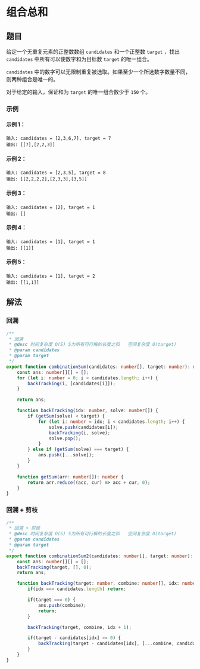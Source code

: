 # 组合总和

## 题目

给定一个无重复元素的正整数数组 `candidates` 和一个正整数 `target` ，找出 `candidates` 中所有可以使数字和为目标数 `target` 的唯一组合。

`candidates` 中的数字可以无限制重复被选取。如果至少一个所选数字数量不同，则两种组合是唯一的。

对于给定的输入，保证和为 `target` 的唯一组合数少于 `150` 个。

### 示例

#### 示例 1：

```
输入: candidates = [2,3,6,7], target = 7
输出: [[7],[2,2,3]]
```

#### 示例 2：

```
输入: candidates = [2,3,5], target = 8
输出: [[2,2,2,2],[2,3,3],[3,5]]
```

#### 示例 3：

```
输入: candidates = [2], target = 1
输出: []
```

#### 示例 4：

```
输入: candidates = [1], target = 1
输出: [[1]]
```

#### 示例 5：

```
输入: candidates = [1], target = 2
输出: [[1,1]]
```

## 解法
### 回溯
```typescript
/**
 * 回溯
 * @desc 时间复杂度 O(S) S为所有可行解的长度之和   空间复杂度 O(target)
 * @param candidates
 * @param target
 */
export function combinationSum(candidates: number[], target: number): number[][] {
    const ans: number[][] = [];
    for (let i: number = 0; i < candidates.length; i++) {
        backTracking(i, [candidates[i]]);
    }

    return ans;

    function backTracking(idx: number, solve: number[]) {
        if (getSum(solve) < target) {
            for (let i: number = idx; i < candidates.length; i++) {
                solve.push(candidates[i]);
                backTracking(i, solve);
                solve.pop();
            }
        } else if (getSum(solve) === target) {
            ans.push([...solve]);
        }
    }

    function getSum(arr: number[]): number {
        return arr.reduce((acc, cur) => acc + cur, 0);
    }
}
```

### 回溯 + 剪枝
```typescript
/**
 * 回溯 + 剪枝
 * @desc 时间复杂度 O(S) S为所有可行解的长度之和   空间复杂度 O(target)
 * @param candidates
 * @param target
 */
export function combinationSum2(candidates: number[], target: number): number[][] {
    const ans: number[][] = [];
    backTracking(target, [], 0);
    return ans;

    function backTracking(target: number, combine: number[], idx: number) {
        if(idx === candidates.length) return;

        if(target === 0) {
            ans.push(combine);
            return;
        }

        backTracking(target, combine, idx + 1);

        if(target - candidates[idx] >= 0) {
            backTracking(target - candidates[idx], [...combine, candidates[idx]], idx);
        }
    }
}
```